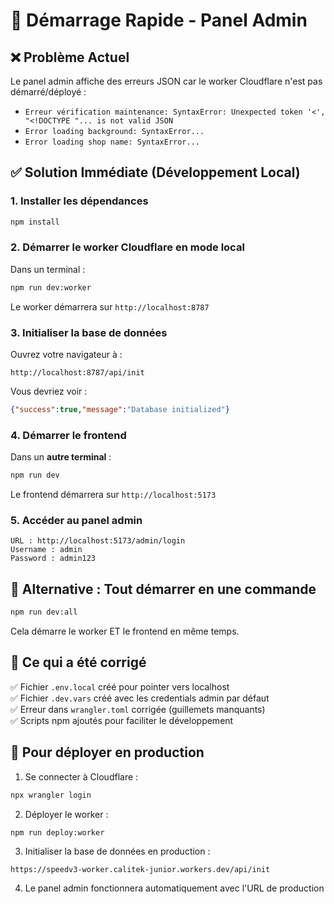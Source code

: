 # 🚀 Démarrage Rapide - Panel Admin

## ❌ Problème Actuel

Le panel admin affiche des erreurs JSON car le worker Cloudflare n'est pas démarré/déployé :
- `Erreur vérification maintenance: SyntaxError: Unexpected token '<', "<!DOCTYPE "... is not valid JSON`
- `Error loading background: SyntaxError...`
- `Error loading shop name: SyntaxError...`

## ✅ Solution Immédiate (Développement Local)

### 1. Installer les dépendances
```bash
npm install
```

### 2. Démarrer le worker Cloudflare en mode local
Dans un terminal :
```bash
npm run dev:worker
```

Le worker démarrera sur `http://localhost:8787`

### 3. Initialiser la base de données
Ouvrez votre navigateur à :
```
http://localhost:8787/api/init
```

Vous devriez voir :
```json
{"success":true,"message":"Database initialized"}
```

### 4. Démarrer le frontend
Dans un **autre terminal** :
```bash
npm run dev
```

Le frontend démarrera sur `http://localhost:5173`

### 5. Accéder au panel admin
```
URL : http://localhost:5173/admin/login
Username : admin
Password : admin123
```

## 🎯 Alternative : Tout démarrer en une commande
```bash
npm run dev:all
```

Cela démarre le worker ET le frontend en même temps.

## 📝 Ce qui a été corrigé

✅ Fichier `.env.local` créé pour pointer vers localhost  
✅ Fichier `.dev.vars` créé avec les credentials admin par défaut  
✅ Erreur dans `wrangler.toml` corrigée (guillemets manquants)  
✅ Scripts npm ajoutés pour faciliter le développement  

## 🔧 Pour déployer en production

1. Se connecter à Cloudflare :
```bash
npx wrangler login
```

2. Déployer le worker :
```bash
npm run deploy:worker
```

3. Initialiser la base de données en production :
```
https://speedv3-worker.calitek-junior.workers.dev/api/init
```

4. Le panel admin fonctionnera automatiquement avec l'URL de production

